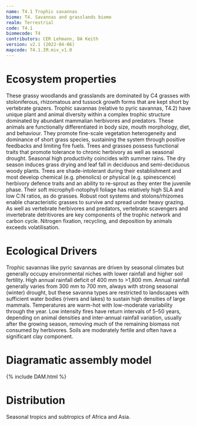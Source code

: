 ```yaml
---
name: T4.1 Trophic savannas
biome: T4. Savannas and grasslands biome
realm: Terrestrial
code: T4.1
biomecode: T4
contributors: CER Lehmann, DA Keith
version: v2.1 (2022-04-06)
mapcode: T4.1.IM.mix_v1.0
---
```

# Ecosystem properties

These grassy woodlands and grasslands are dominated by C4 grasses with stoloniferous, rhizomatous and tussock growth forms that are kept short by vertebrate grazers. Trophic savannas (relative to pyric savannas, T4.2) have unique plant and animal diversity within a complex trophic structure dominated by abundant mammalian herbivores and predators. These animals are functionally differentiated in body size, mouth morphology, diet, and behaviour. They promote fine-scale vegetation heterogeneity and dominance of short grass species, sustaining the system through positive feedbacks and limiting fire fuels. Trees and grasses possess functional traits that promote tolerance to chronic herbivory as well as seasonal drought. Seasonal high productivity coincides with summer rains. The dry season induces grass drying and leaf fall in deciduous and semi-deciduous woody plants. Trees are shade-intolerant during their establishment and most develop chemical (e.g. phenolics) or physical (e.g. spinescence) herbivory defence traits and an ability to re-sprout as they enter the juvenile phase. Their soft microphyll-notophyll foliage has relatively high SLA and low C:N ratios, as do grasses. Robust root systems and stolons/rhizomes enable characteristic grasses to survive and spread under heavy grazing. As well as vertebrate herbivores and predators, vertebrate scavengers and invertebrate detritivores are key components of the trophic network and carbon cycle. Nitrogen fixation, recycling, and deposition by animals exceeds volatilisation.

# Ecological Drivers

Trophic savannas like pyric savannas are driven by seasonal climates but generally occupy environmental niches with lower rainfall and higher soil fertility. High annual rainfall deficit of 400 mm to >1,800 mm. Annual rainfall generally varies from 300 mm to 700 mm, always with strong seasonal (winter) drought, but these savanna types are restricted to landscapes with sufficient water bodies (rivers and lakes) to sustain high densities of large mammals. Temperatures are warm-hot with low-moderate variability through the year. Low intensity fires have return intervals of 5–50 years, depending on animal densities and inter-annual rainfall variation, usually after the growing season, removing much of the remaining biomass not consumed by herbivores. Soils are moderately fertile and often have a significant clay component.

# Diagramatic assembly model

{% include DAM.html %}

# Distribution

Seasonal tropics and subtropics of Africa and Asia.

